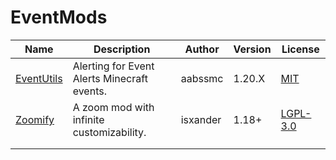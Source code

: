 # EventMods

| Name | Description | Author | Version | License |
| ---- | ---- | ---- | ----- | ---- |
| [EventUtils](https://modrinth.com/mod/alerts)|Alerting for Event Alerts Minecraft events.|aabssmc| 1.20.X| [MIT](/licenses/licenses.md#mit)|
|[Zoomify](https://modrinth.com/mod/zoomify/)|A zoom mod with infinite customizability.|isxander|1.18+|[LGPL-3.0](/licenses/licenses.md#lgpl-30)|
|                                                                                            |                                                                                        |                |                |                |
|                                                                                            |                                                                                        |                |                |                |

